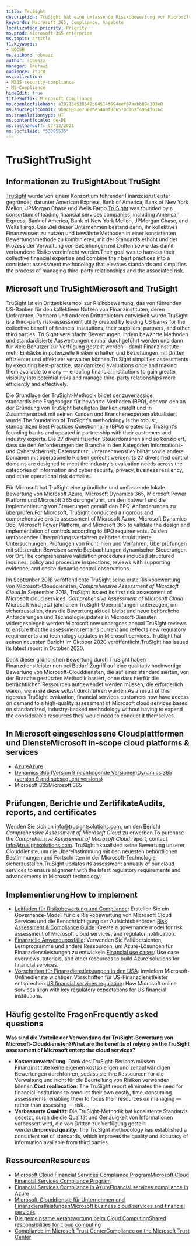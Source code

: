 ```yaml
---
title: TruSight
description: TruSight hat eine umfassende Risikobewertung von Microsoft-Clouddiensten durchgeführt, die auf die strengen Anforderungen der Kunden aus dem Finanzdienstleistungsbereich ausgelegt sind.
keywords: Microsoft 365, Compliance, Angebote
localization_priority: Priority
ms.prod: microsoft-365-enterprise
ms.topic: article
f1.keywords:
- NOCSH
ms.author: robmazz
author: robmazz
manager: laurawi
audience: itpro
ms.collection:
- M365-security-compliance
- MS-Compliance
hideEdit: true
titleSuffix: Microsoft Compliance
ms.openlocfilehash: a29713d530542b64514f694eef67aabb09e303e0
ms.sourcegitcommit: 9b0c8852e73e2be54a0f9c6570da67f4964f616c
ms.translationtype: HT
ms.contentlocale: de-DE
ms.lasthandoff: 07/12/2021
ms.locfileid: "53385535"
---
```

# <a name="trusight"></a><span data-ttu-id="cb106-104">TruSight</span><span class="sxs-lookup"><span data-stu-id="cb106-104">TruSight</span></span>

## <a name="about-trusight"></a><span data-ttu-id="cb106-105">Informationen zu TruSight</span><span class="sxs-lookup"><span data-stu-id="cb106-105">About TruSight</span></span>

<span data-ttu-id="cb106-106">[TruSight](https://trusightsolutions.com/) wurde von einem Konsortium führender Finanzdienstleister gegründet, darunter American Express, Bank of America, Bank of New York Mellon, JPMorgan Chase und Wells Fargo.</span><span class="sxs-lookup"><span data-stu-id="cb106-106">[TruSight](https://trusightsolutions.com/) was founded by a consortium of leading financial services companies, including American Express, Bank of America, Bank of New York Mellon, JPMorgan Chase, and Wells Fargo.</span></span> <span data-ttu-id="cb106-107">Das Ziel dieser Unternehmen bestand darin, ihr kollektives Finanzwissen zu nutzen und bewährte Methoden in einer konsistenten Bewertungsmethode zu kombinieren, mit der Standards erhöht und der Prozess der Verwaltung von Beziehungen mit Dritten sowie das damit verbundene Risiko vereinfacht wurden.</span><span class="sxs-lookup"><span data-stu-id="cb106-107">Their goal was to harness their collective financial expertise and combine their best practices into a consistent assessment methodology that elevates standards and simplifies the process of managing third-party relationships and the associated risk.</span></span>

## <a name="microsoft-and-trusight"></a><span data-ttu-id="cb106-108">Microsoft und TruSight</span><span class="sxs-lookup"><span data-stu-id="cb106-108">Microsoft and TruSight</span></span>

<span data-ttu-id="cb106-109">TruSight ist ein Drittanbietertool zur Risikobewertung, das von führenden US-Banken für den kollektiven Nutzen von Finanzinstituten, deren Lieferanten, Partnern und anderen Drittanbietern entwickelt wurde.</span><span class="sxs-lookup"><span data-stu-id="cb106-109">TruSight is a third-party risk-assessment utility created by leading US banks for the collective benefit of financial institutions, their suppliers, partners, and other third parties.</span></span> <span data-ttu-id="cb106-110">TruSight vereinfacht Bewertungen, indem bewährte Methoden und standardisierte Auswertungen einmal durchgeführt werden und dann für viele Benutzer zur Verfügung gestellt werden – damit Finanzinstitute mehr Einblicke in potenzielle Risiken erhalten und Beziehungen mit Dritten effizienter und effektiver verwalten können.</span><span class="sxs-lookup"><span data-stu-id="cb106-110">TruSight simplifies assessments by executing best-practice, standardized evaluations once and making them available to many — enabling financial institutions to gain greater visibility into potential risks and manage third-party relationships more efficiently and effectively.</span></span>

<span data-ttu-id="cb106-111">Die Grundlage der TruSight-Methodik bildet der zuverlässige, standardisierte Fragebogen für bewährte Methoden (BPQ), der von den an der Gründung von TruSight beteiligten Banken erstellt und in Zusammenarbeit mit seinen Kunden und Branchenexperten aktualisiert wurde.</span><span class="sxs-lookup"><span data-stu-id="cb106-111">The foundation of TruSight's methodology is the robust, standardized Best Practices Questionnaire (BPQ) created by TruSight's founding banks and updated in partnership with their customers and industry experts.</span></span> <span data-ttu-id="cb106-112">Die 27 diversifizierten Steuerdomänen sind so konzipiert, dass sie den Anforderungen der Branche in den Kategorien Informations- und Cybersicherheit, Datenschutz, Unternehmensflexibilität sowie andere Domänen mit operationelle Risiken gerecht werden.</span><span class="sxs-lookup"><span data-stu-id="cb106-112">Its 27 diversified control domains are designed to meet the industry's evaluation needs across the categories of information and cyber security, privacy, business resiliency, and other operational risk domains.</span></span>

<span data-ttu-id="cb106-113">Für Microsoft hat TruSight eine gründliche und umfassende lokale Bewertung von Microsoft Azure, Microsoft Dynamics 365, Microsoft Power Platform und Microsoft 365 durchgeführt, um den Entwurf und die Implementierung von Steuerungen gemäß den BPQ-Anforderungen zu überprüfen.</span><span class="sxs-lookup"><span data-stu-id="cb106-113">For Microsoft, TruSight conducted a rigorous and comprehensive onsite assessment of Microsoft Azure, Microsoft Dynamics 365, Microsoft Power Platform, and Microsoft 365 to validate the design and implementation of controls according to BPQ requirements.</span></span> <span data-ttu-id="cb106-114">Zu den umfassenden Überprüfungsverfahren gehörten strukturierte Untersuchungen, Prüfungen von Richtlinien und Verfahren, Überprüfungen mit stützenden Beweisen sowie Beobachtungen dynamischer Steuerungen vor Ort.</span><span class="sxs-lookup"><span data-stu-id="cb106-114">The comprehensive validation procedures included structured inquiries, policy and procedure inspections, reviews with supporting evidence, and onsite dynamic control observations.</span></span>

<span data-ttu-id="cb106-115">Im September 2018 veröffentlichte TruSight seine erste Risikobewertung von Microsoft-Clouddiensten, *Comprehensive Assessment of Microsoft Cloud*.</span><span class="sxs-lookup"><span data-stu-id="cb106-115">In September 2018, TruSight issued its first risk assessment of Microsoft cloud services, *Comprehensive Assessment of Microsoft Cloud*.</span></span> <span data-ttu-id="cb106-116">Microsoft wird jetzt jährlichen TruSight-Überprüfungen unterzogen, um sicherzustellen, dass die Bewertung aktuell bleibt und neue behördliche Anforderungen und Technologieupdates in Microsoft-Diensten widergespiegelt werden.</span><span class="sxs-lookup"><span data-stu-id="cb106-116">Microsoft now undergoes annual TruSight reviews to ensure that the assessment remains current and reflects new regulatory requirements and technology updates in Microsoft services.</span></span> <span data-ttu-id="cb106-117">TruSight hat seinen neuesten Bericht im Oktober 2020 veröffentlicht.</span><span class="sxs-lookup"><span data-stu-id="cb106-117">TruSight has issued its latest report in October 2020.</span></span>

<span data-ttu-id="cb106-118">Dank dieser gründlichen Bewertung durch TruSight haben Finanzdienstleister nun bei Bedarf Zugriff auf eine qualitativ hochwertige Bewertung von Microsoft-Clouddiensten, die auf einer standardisierten, von der Branche gestützten Methodik basiert, ohne dass hierfür die beträchtlichen Ressourcen aufgewendet werden müssen, die erforderlich wären, wenn sie diese selbst durchführen würden.</span><span class="sxs-lookup"><span data-stu-id="cb106-118">As a result of this rigorous TruSight evaluation, financial services customers now have access on demand to a high-quality assessment of Microsoft cloud services based on standardized, industry-backed methodology without having to expend the considerable resources they would need to conduct it themselves.</span></span>

## <a name="microsoft-in-scope-cloud-platforms--services"></a><span data-ttu-id="cb106-119">In Microsoft eingeschlossene Cloudplattformen und Dienste</span><span class="sxs-lookup"><span data-stu-id="cb106-119">Microsoft in-scope cloud platforms & services</span></span>

- [<span data-ttu-id="cb106-120">Azure</span><span class="sxs-lookup"><span data-stu-id="cb106-120">Azure</span></span>](https://aka.ms/AzureCompliance)
- [<span data-ttu-id="cb106-121">Dynamics 365 (Version 9 nachfolgende Versionen)</span><span class="sxs-lookup"><span data-stu-id="cb106-121">Dynamics 365 (version 9 and subsequent versions)</span></span>](https://aka.ms/d365-compliance-list)
- <span data-ttu-id="cb106-122">Microsoft 365</span><span class="sxs-lookup"><span data-stu-id="cb106-122">Microsoft 365</span></span>

## <a name="audits-reports-and-certificates"></a><span data-ttu-id="cb106-123">Prüfungen, Berichte und Zertifikate</span><span class="sxs-lookup"><span data-stu-id="cb106-123">Audits, reports, and certificates</span></span>

<span data-ttu-id="cb106-124">Wenden Sie sich an info@trusightsolutions.com, um den Bericht *Comprehensive Assessment of Microsoft Cloud* zu erwerben.</span><span class="sxs-lookup"><span data-stu-id="cb106-124">To purchase the *Comprehensive Assessment of Microsoft Cloud* report, contact info@trusightsolutions.com.</span></span> <span data-ttu-id="cb106-125">TruSight aktualisiert seine Bewertung unserer Clouddienste, um die Übereinstimmung mit den neuesten behördlichen Bestimmungen und Fortschritten in der Microsoft-Technologie sicherzustellen.</span><span class="sxs-lookup"><span data-stu-id="cb106-125">TruSight updates its assessment annually of our cloud services to ensure alignment with the latest regulatory requirements and advancements in Microsoft technology.</span></span>

## <a name="how-to-implement"></a><span data-ttu-id="cb106-126">Implementierung</span><span class="sxs-lookup"><span data-stu-id="cb106-126">How to implement</span></span>

- <span data-ttu-id="cb106-127">[Leitfaden für Risikobewertung und Compliance](https://aka.ms/RiskGovernanceGuide): Erstellen Sie ein Governance-Modell für die Risikobewertung von Microsoft Cloud Services und die Benachrichtigung der Aufsichtsbehörden.</span><span class="sxs-lookup"><span data-stu-id="cb106-127">[Risk Assessment & Compliance Guide](https://aka.ms/RiskGovernanceGuide): Create a governance model for risk assessment of Microsoft cloud services, and regulator notification.</span></span>
- <span data-ttu-id="cb106-128">[Finanzielle Anwendungsfälle](/azure/industry/financial/): Verwenden Sie Fallübersichten, Lernprogramme und andere Ressourcen, um Azure-Lösungen für Finanzdienstleistungen zu entwickeln.</span><span class="sxs-lookup"><span data-stu-id="cb106-128">[Financial use cases](/azure/industry/financial/): Use case overviews, tutorials, and other resources to build Azure solutions for financial services.</span></span>
- <span data-ttu-id="cb106-129">[Vorschriften für Finanzdienstleistungen in den USA](https://aka.ms/FinServ-Guide-US): Inwiefern Microsoft-Onlinedienste wichtigen Vorschriften für US-Finanzdienstleister entsprechen.</span><span class="sxs-lookup"><span data-stu-id="cb106-129">[US financial services regulation](https://aka.ms/FinServ-Guide-US): How Microsoft online services align with key regulatory expectations for US financial institutions.</span></span>

## <a name="frequently-asked-questions"></a><span data-ttu-id="cb106-130">Häufig gestellte Fragen</span><span class="sxs-lookup"><span data-stu-id="cb106-130">Frequently asked questions</span></span>

<span data-ttu-id="cb106-131">**Was sind die Vorteile der Verwendung der TruSight-Bewertung von Microsoft-Clouddiensten?**</span><span class="sxs-lookup"><span data-stu-id="cb106-131">**What are the benefits of relying on the TruSight assessment of Microsoft enterprise cloud services?**</span></span>

- <span data-ttu-id="cb106-132">**Kostenumverteilung**: Dank des TruSight-Berichts müssen Finanzinstitute keine eigenen kostspieligen und zeitaufwändigen Bewertungen durchführen, sodass sie ihre Ressourcen für die Verwaltung und nicht für die Beurteilung von Risiken verwenden können.</span><span class="sxs-lookup"><span data-stu-id="cb106-132">**Cost reallocation**: The TruSight report eliminates the need for financial institutions to conduct their own costly, time-consuming assessments, enabling them to focus their resources on managing — rather than assessing — risk.</span></span>
- <span data-ttu-id="cb106-133">**Verbesserte Qualität**: Die TruSight-Methodik hat konsistente Standards gesetzt, durch die die Qualität und Genauigkeit von Informationen verbessert wird, die von Dritten zur Verfügung gestellt werden.</span><span class="sxs-lookup"><span data-stu-id="cb106-133">**Improved quality**: The TruSight methodology has established a consistent set of standards, which improves the quality and accuracy of information available from third parties.</span></span>

## <a name="resources"></a><span data-ttu-id="cb106-134">Ressourcen</span><span class="sxs-lookup"><span data-stu-id="cb106-134">Resources</span></span>

- [<span data-ttu-id="cb106-135">Microsoft Cloud Financial Services Compliance Program</span><span class="sxs-lookup"><span data-stu-id="cb106-135">Microsoft Cloud Financial Services Compliance Program</span></span>](https://aka.ms/FSCP-Print)
- [<span data-ttu-id="cb106-136">Financial Services Compliance in Azure</span><span class="sxs-lookup"><span data-stu-id="cb106-136">Financial services compliance in Azure</span></span>](https://aka.ms/FinServ-Compliance-Azure)
- [<span data-ttu-id="cb106-137">Microsoft-Clouddienste für Unternehmen und Finanzdienstleistungen</span><span class="sxs-lookup"><span data-stu-id="cb106-137">Microsoft business cloud services and financial services</span></span>](https://aka.ms/FinServ-Compliance)
- [<span data-ttu-id="cb106-138">Die gemeinsame Verantwortung beim Cloud Computing</span><span class="sxs-lookup"><span data-stu-id="cb106-138">Shared responsibilities for cloud computing</span></span>](https://aka.ms/sharedresponsibility)
- [<span data-ttu-id="cb106-139">Compliance im Microsoft Trust Center</span><span class="sxs-lookup"><span data-stu-id="cb106-139">Compliance on the Microsoft Trust Center</span></span>](https://www.microsoft.com/trust-center/compliance/compliance-overview)
